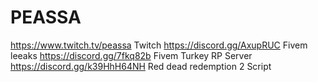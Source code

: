 # PEASSA

https://www.twitch.tv/peassa Twitch 
https://discord.gg/AxupRUC Fivem leeaks
https://discord.gg/7fkq82b Fivem Turkey RP Server
https://discord.gg/k39HhH64NH Red dead redemption 2 Script